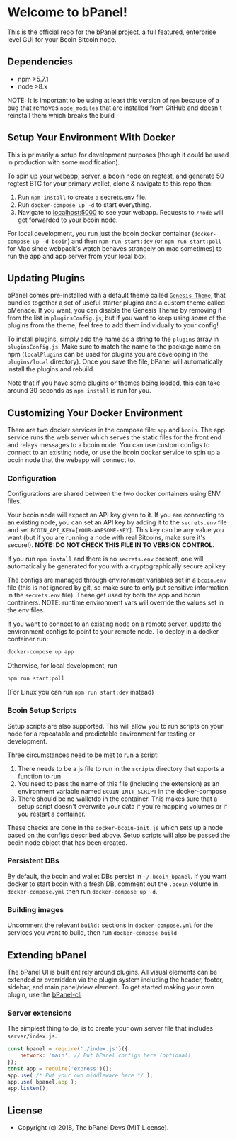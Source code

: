 # Welcome to bPanel!

This is the official repo for the [bPanel project](http://bpanel.org),
a full featured, enterprise level GUI for your Bcoin Bitcoin node.

## Dependencies

- npm >5.7.1
- node >8.x

NOTE: It is important to be using at least this version of `npm`
because of a bug that removes `node_modules` that are installed from
GitHub and doesn't reinstall them which breaks the build

## Setup Your Environment With Docker
This is primarily a setup for development purposes
(though it could be used in production with some modification).

To spin up your webapp, server, a bcoin node on regtest, and generate
50 regtest BTC for your primary wallet, clone & navigate to this repo then:
1. Run `npm install` to create a secrets.env file.
2. Run `docker-compose up -d` to start everything.
3. Navigate to [localhost:5000](http://localhost:5000) to see your webapp.
Requests to `/node` will get forwarded to your bcoin node.

For local development, you run just the bcoin docker container (`docker-compose up -d bcoin`)
and then `npm run start:dev` (or `npm run start:poll` for Mac since webpack's watch behaves strangely
on mac sometimes) to run the app and app server from your local box.

## Updating Plugins
bPanel comes pre-installed with a default theme called [`Genesis Theme`](https://github.com/bpanel-org/genesis-theme),
that bundles together a set of useful starter plugins and a custom theme called bMenace.
If you want, you can disable the Genesis Theme by removing it from the list in `pluginsConfig.js`,
but if you want to keep using _some_ of the plugins from the theme, feel free to add
them individually to your config!

To install plugins, simply add the name as a string to the `plugins` array in `pluginsConfig.js`.
Make sure to match the name to the package name on npm
(`localPlugins` can be used for plugins you are developing in the `plugins/local` directory).
Once you save the file, bPanel will automatically install the plugins and rebuild.

Note that if you have some plugins or themes being loaded,
this can take around 30 seconds as `npm install` is run for you.

## Customizing Your Docker Environment
There are two docker services in the compose file: `app` and `bcoin`.
The app service runs the web server which serves the static files
for the front end and relays messages to a bcoin node.
You can use custom configs to connect to an existing node,
or use the bcoin docker service to spin up a bcoin node that the webapp will connect to.

### Configuration
Configurations are shared between the two docker containers using ENV files.

Your bcoin node will expect an API key given to it.
If you are connecting to an existing node, you can set an API key
by adding it to the `secrets.env` file and set `BCOIN_API_KEY=[YOUR-AWESOME-KEY]`.
This key can be any value you want (but if you are running a node with real Bitcoins, make sure it's secure!).
__NOTE: DO NOT CHECK THIS FILE IN TO VERSION CONTROL.__

If you run `npm install` and there is no `secrets.env` present,
one will automatically be generated for you with a cryptographically secure api key.

The configs are managed through environment variables set in a `bcoin.env` file
(this is not ignored by git, so make sure to only put sensitive information in the `secrets.env` file).
These get used by both the app and bcoin containers.
NOTE: runtime environment vars will override the values set in the env files.

If you want to connect to an existing node on a remote server,
update the environment configs to point to your remote node.
To deploy in a docker container run:

```bash
docker-compose up app
```

Otherwise, for local development, run
```bash
npm run start:poll
```
(For Linux you can run `npm run start:dev` instead)

### Bcoin Setup Scripts
Setup scripts are also supported. This will allow you to run scripts on your
node for a repeatable and predictable environment for testing or development.

Three circumstances need to be met to run a script:
1. There needs to be a js file to run in the `scripts` directory that exports a function to run
2. You need to pass the name of this file (including the extension)
as an environment variable named `BCOIN_INIT_SCRIPT` in the docker-compose
3. There should be no walletdb in the container.
This makes sure that a setup script doesn't overwrite your data
if you're mapping volumes or if you restart a container.

These checks are done in the `docker-bcoin-init.js` which sets up a node
based on the configs described above.
Setup scripts will also be passed the bcoin node object that has been created.

### Persistent DBs
By default, the bcoin and wallet DBs persist in `~/.bcoin_bpanel`.
If you want docker to start bcoin with a fresh DB, comment out the `.bcoin`
volume in `docker-compose.yml` then run `docker-compose up -d`.

### Building images
Uncomment the relevant `build:` sections in `docker-compose.yml`
for the services you want to build, then run `docker-compose build`

## Extending bPanel
The bPanel UI is built entirely around plugins.
All visual elements can be extended or overridden via the plugin system
including the header, footer, sidebar, and main panel/view element.
To get started making your own plugin, use the
[bPanel-cli](http://bpanel.org/docs/plugin-started.html)

### Server extensions
The simplest thing to do, is to create your own server file that includes `server/index.js`.
```javascript
const bpanel = require('./index.js')({
	network: 'main', // Put bPanel configs here (optional)
});
const app = require('express')();
app.use( /* Put your own middleware here */ );
app.use( bpanel.app );
app.listen();
```

## License

- Copyright (c) 2018, The bPanel Devs (MIT License).

